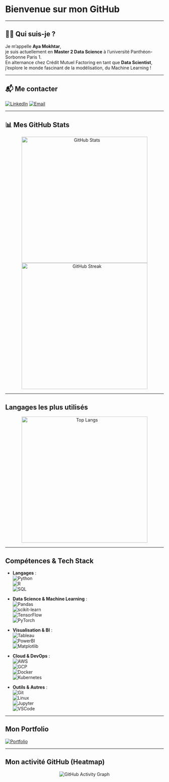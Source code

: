 # Bienvenue sur mon GitHub

---

## 👩‍💻 Qui suis-je ?

Je m’appelle **Aya Mokhtar**,  
je suis actuellement en **Master 2 Data Science** à l’université Panthéon-Sorbonne Paris 1.  
En alternance chez Crédit Mutuel Factoring en tant que **Data Scientist**, j’explore le monde fascinant de la modélisation, du Machine Learning !

---

## 📬 Me contacter

[![LinkedIn](https://img.shields.io/badge/LinkedIn-0077B5?logo=linkedin&logoColor=white&style=flat)](https://www.linkedin.com/in/aya-mokhtar810b4b216/)
[![Email](https://img.shields.io/badge/Email-D14836?logo=gmail&logoColor=white&style=flat)](mokhtar.aya2001@gmail.com)

---

## 📊 Mes GitHub Stats

<p align="center">
  <!-- Carte de statistiques globales -->
  <img src="https://github-readme-stats.vercel.app/api?username=Ayamokht&show_icons=true&theme=dark&count_private=true" alt="GitHub Stats" width="400"/>
  <!-- Carte de streak -->
  <img src="https://github-readme-streak-stats.herokuapp.com/?user=Ayamokht&theme=dark" alt="GitHub Streak" width="400"/>
</p>

---

## Langages les plus utilisés

<p align="center">
  <img 
    src="https://github-readme-stats.vercel.app/api/top-langs/?username=Ayamokht&layout=compact&theme=light&langs_count=5" 
    alt="Top Langs" 
    width="400" 
  />
</p>

---

## Compétences & Tech Stack

- **Langages** :  
  ![Python](https://img.shields.io/badge/Python-3776AB?logo=python&logoColor=white&style=flat)  
  ![R](https://img.shields.io/badge/R-276DC3?logo=r&logoColor=white&style=flat)  
  ![SQL](https://img.shields.io/badge/SQL-4479A1?logo=mysql&logoColor=white&style=flat)

- **Data Science & Machine Learning** :  
  ![Pandas](https://img.shields.io/badge/Pandas-150458?logo=pandas&logoColor=white&style=flat)  
  ![scikit-learn](https://img.shields.io/badge/scikit--learn-F7931E?logo=scikit-learn&logoColor=white&style=flat)  
  ![TensorFlow](https://img.shields.io/badge/TensorFlow-FF6F00?logo=tensorflow&logoColor=white&style=flat)  
  ![PyTorch](https://img.shields.io/badge/PyTorch-EE4C2C?logo=pytorch&logoColor=white&style=flat)

- **Visualisation & BI** :  
  ![Tableau](https://img.shields.io/badge/Tableau-3673A5?logo=tableau&logoColor=white&style=flat)  
  ![PowerBI](https://img.shields.io/badge/PowerBI-009FDA?logo=power-bi&logoColor=white&style=flat)  
  ![Matplotlib](https://img.shields.io/badge/Matplotlib-11557C?logo=matplotlib&logoColor=white&style=flat)

- **Cloud & DevOps** :  
  ![AWS](https://img.shields.io/badge/AWS-232F3E?logo=amazon-aws&logoColor=white&style=flat)  
  ![GCP](https://img.shields.io/badge/GCP-F95123?logo=google-cloud&logoColor=white&style=flat)  
  ![Docker](https://img.shields.io/badge/Docker-2496ED?logo=docker&logoColor=white&style=flat)  
  ![Kubernetes](https://img.shields.io/badge/Kubernetes-326CE5?logo=kubernetes&logoColor=white&style=flat)

- **Outils & Autres** :  
  ![Git](https://img.shields.io/badge/Git-F05032?logo=git&logoColor=white&style=flat)  
  ![Linux](https://img.shields.io/badge/Linux-FCC624?logo=linux&logoColor=black&style=flat)  
  ![Jupyter](https://img.shields.io/badge/Jupyter-F37626?logo=jupyter&logoColor=white&style=flat)  
  ![VSCode](https://img.shields.io/badge/VSCode-007ACC?logo=visual-studio-code&logoColor=white&style=flat)

---

## Mon Portfolio

[![Portfolio](https://img.shields.io/badge/Portfolio-Visiter%20Mon%20Site-blue?style=flat&logo=github)](https://ayamokht.github.io/CV_Aya_MOKHTAR/)

---

## Mon activité GitHub (Heatmap)

<p align="center">
  <img src="https://activity-graph.herokuapp.com/graph?username=AyaMokhtar&theme=dark&area=true&hide_border=true" alt="GitHub Activity Graph" />
</p>

